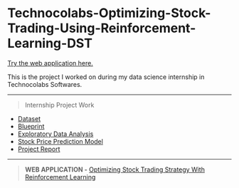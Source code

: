 # Technocolabs-Optimizing-Stock-Trading-Using-Reinforcement-Learning-DST

[Try the web application here.](https://stock-trading-with-rl.herokuapp.com)

This is the project I worked on during my data science internship in Technocolabs Softwares.

---

  > Internship Project Work
  - [Dataset](https://github.com/anweasha/Technocolabs-Optimizing-Stock-Trading/blob/main/all_stocks_5yr.zip)
  - [Blueprint](https://github.com/anweasha/Technocolabs-Optimizing-Stock-Trading/blob/main/Anweasha%20Saha-%20Blueprint.pdf)
  - [Exploratory Data Analysis](https://github.com/anweasha/Technocolabs-Optimizing-Stock-Trading/blob/main/EDA%20Notebook%20(Anweasha).ipynb)
  - [Stock Price Prediction Model](https://github.com/anweasha/Technocolabs-Optimizing-Stock-Trading/blob/main/stock%20data%20model%20building.ipynb)
  - [Project Report](https://github.com/anweasha/Technocolabs-Optimizing-Stock-Trading/blob/main/PROJECT%20REPORT.pdf)

---

  > **WEB APPLICATION -** [Optimizing Stock Trading Strategy With Reinforcement Learning](https://stock-trading-with-rl.herokuapp.com)

